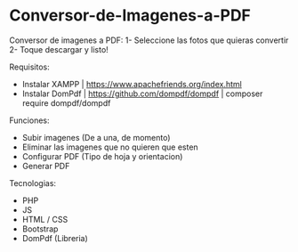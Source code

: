 # Conversor-de-Imagenes-a-PDF

Conversor de imagenes a PDF: 
1- Seleccione las fotos que quieras convertir
2- Toque descargar y listo!

Requisitos:
- Instalar XAMPP | https://www.apachefriends.org/index.html
- Instalar DomPdf | https://github.com/dompdf/dompdf | composer require dompdf/dompdf

Funciones:
- Subir imagenes (De a una, de momento)
- Eliminar las imagenes que no quieren que esten
- Configurar PDF (Tipo de hoja y orientacion)
- Generar PDF

Tecnologias:
- PHP
- JS
- HTML / CSS
- Bootstrap 
- DomPdf (Libreria)
